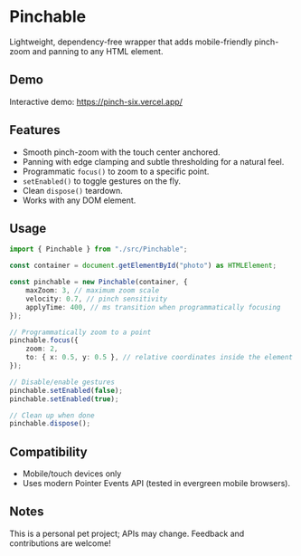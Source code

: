 # Pinchable

Lightweight, dependency-free wrapper that adds mobile-friendly pinch-zoom and panning to any HTML element.

## Demo

Interactive demo: https://pinch-six.vercel.app/

## Features

- Smooth pinch-zoom with the touch center anchored.
- Panning with edge clamping and subtle thresholding for a natural feel.
- Programmatic `focus()` to zoom to a specific point.
- `setEnabled()` to toggle gestures on the fly.
- Clean `dispose()` teardown.
- Works with any DOM element.

## Usage

```ts
import { Pinchable } from "./src/Pinchable";

const container = document.getElementById("photo") as HTMLElement;

const pinchable = new Pinchable(container, {
    maxZoom: 3, // maximum zoom scale
    velocity: 0.7, // pinch sensitivity
    applyTime: 400, // ms transition when programmatically focusing
});

// Programmatically zoom to a point
pinchable.focus({
    zoom: 2,
    to: { x: 0.5, y: 0.5 }, // relative coordinates inside the element
});

// Disable/enable gestures
pinchable.setEnabled(false);
pinchable.setEnabled(true);

// Clean up when done
pinchable.dispose();
```

## Compatibility

- Mobile/touch devices only
- Uses modern Pointer Events API (tested in evergreen mobile browsers).

## Notes

This is a personal pet project; APIs may change. Feedback and contributions are welcome!
